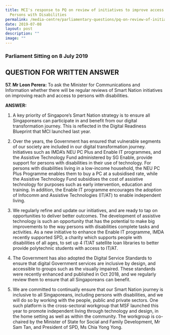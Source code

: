 ```yaml
---
title: MCI's response to PQ on review of initiatives to improve access to
  Persons with Disabilities
permalink: /media-centre/parliamentary-questions/pq-on-review-of-initiatives-pwds/
date: 2019-07-08
layout: post
description: ""
image: ""
---
```

### Parliament Sitting on 8 July 2019

QUESTION FOR WRITTEN ANSWER
---------------------------

**57\. Mr Leon Perera:** To ask the Minister for Communications and Information whether there will be regular reviews of Smart Nation initiatives on improving reach and access to persons with disabilities.

**ANSWER:**

1. A key priority of Singapore’s Smart Nation strategy is to ensure all Singaporeans can participate in and benefit from our digital transformation journey. This is reflected in the Digital Readiness Blueprint that MCI launched last year.  
  
2. Over the years, the Government has ensured that vulnerable segments of our society are included in our digital transformation journey. Initiatives such as IMDA’s NEU PC Plus and Enable IT programmes, and the Assistive Technology Fund administered by SG Enable, provide support for persons with disabilities in their use of technology. For persons with disabilities living in a low-income household, the NEU PC Plus Programme enables them to buy a PC at a subsidised rate, while the Assistive Technology Fund subsidises the cost of assistive technology for purposes such as early intervention, education and training. In addition, the Enable IT programme encourages the adoption of Infocomm and Assistive Technologies (IT/AT) to enable independent living.  
  
3. We regularly refine and update our initiatives, and are ready to tap on opportunities to deliver better outcomes. The development of assistive technology is such an opportunity that has the potential to make big improvements to the way persons with disabilities complete tasks and activities. As a new initiative to enhance the Enable IT programme, IMDA recently supported SPD, a charity which supports people with disabilities of all ages, to set up 4 IT/AT satellite loan libraries to better provide polytechnic students with access to IT/AT.  
  
4. The Government has also adopted the Digital Service Standards to ensure that digital Government services are inclusive by design, and accessible to groups such as the visually impaired. These standards were recently enhanced and published in Oct 2018, and we regularly review them to ensure that all Singaporeans can benefit.  
  
5. We are committed to continually ensure that our Smart Nation journey is inclusive to all Singaporeans, including persons with disabilities, and we will do so by working with the people, public and private sectors. One such platform is the cross-sectoral workgroup that MSF launched this year to promote independent living through technology and design, in the home setting as well as within the community. The workgroup is co-chaired by the Minister of State for Social and Family Development, Mr Sam Tan, and President of SPD, Ms Chia Yong Yong.